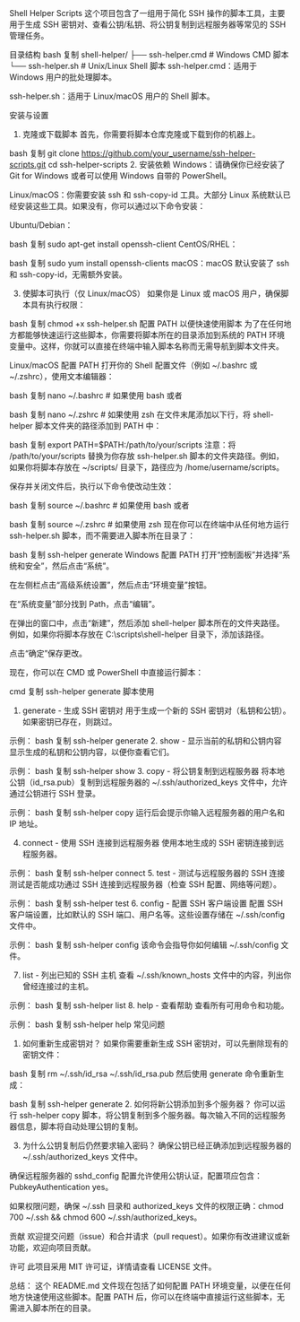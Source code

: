 Shell Helper Scripts
这个项目包含了一组用于简化 SSH 操作的脚本工具，主要用于生成 SSH 密钥对、查看公钥/私钥、将公钥复制到远程服务器等常见的 SSH 管理任务。

目录结构
bash
复制
shell-helper/
├── ssh-helper.cmd   # Windows CMD 脚本
└── ssh-helper.sh    # Unix/Linux Shell 脚本
ssh-helper.cmd：适用于 Windows 用户的批处理脚本。

ssh-helper.sh：适用于 Linux/macOS 用户的 Shell 脚本。

安装与设置
1. 克隆或下载脚本
首先，你需要将脚本仓库克隆或下载到你的机器上。

bash
复制
git clone https://github.com/your_username/ssh-helper-scripts.git
cd ssh-helper-scripts
2. 安装依赖
Windows：请确保你已经安装了 Git for Windows 或者可以使用 Windows 自带的 PowerShell。

Linux/macOS：你需要安装 ssh 和 ssh-copy-id 工具。大部分 Linux 系统默认已经安装这些工具。如果没有，你可以通过以下命令安装：

Ubuntu/Debian：

bash
复制
sudo apt-get install openssh-client
CentOS/RHEL：

bash
复制
sudo yum install openssh-clients
macOS：macOS 默认安装了 ssh 和 ssh-copy-id，无需额外安装。

3. 使脚本可执行（仅 Linux/macOS）
如果你是 Linux 或 macOS 用户，确保脚本具有执行权限：

bash
复制
chmod +x ssh-helper.sh
配置 PATH 以便快速使用脚本
为了在任何地方都能够快速运行这些脚本，你需要将脚本所在的目录添加到系统的 PATH 环境变量中。这样，你就可以直接在终端中输入脚本名称而无需导航到脚本文件夹。

Linux/macOS 配置 PATH
打开你的 Shell 配置文件（例如 ~/.bashrc 或 ~/.zshrc），使用文本编辑器：

bash
复制
nano ~/.bashrc     # 如果使用 bash
或者

bash
复制
nano ~/.zshrc      # 如果使用 zsh
在文件末尾添加以下行，将 shell-helper 脚本文件夹的路径添加到 PATH 中：

bash
复制
export PATH=$PATH:/path/to/your/scripts
注意：将 /path/to/your/scripts 替换为你存放 ssh-helper.sh 脚本的文件夹路径。例如，如果你将脚本存放在 ~/scripts/ 目录下，路径应为 /home/username/scripts。

保存并关闭文件后，执行以下命令使改动生效：

bash
复制
source ~/.bashrc  # 如果使用 bash
或者

bash
复制
source ~/.zshrc   # 如果使用 zsh
现在你可以在终端中从任何地方运行 ssh-helper.sh 脚本，而不需要进入脚本所在目录了：

bash
复制
ssh-helper generate
Windows 配置 PATH
打开“控制面板”并选择“系统和安全”，然后点击“系统”。

在左侧栏点击“高级系统设置”，然后点击“环境变量”按钮。

在“系统变量”部分找到 Path，点击“编辑”。

在弹出的窗口中，点击“新建”，然后添加 shell-helper 脚本所在的文件夹路径。例如，如果你将脚本存放在 C:\scripts\shell-helper 目录下，添加该路径。

点击“确定”保存更改。

现在，你可以在 CMD 或 PowerShell 中直接运行脚本：

cmd
复制
ssh-helper generate
脚本使用
1. generate - 生成 SSH 密钥对
用于生成一个新的 SSH 密钥对（私钥和公钥）。如果密钥已存在，则跳过。

示例：
bash
复制
ssh-helper generate
2. show - 显示当前的私钥和公钥内容
显示生成的私钥和公钥内容，以便你查看它们。

示例：
bash
复制
ssh-helper show
3. copy - 将公钥复制到远程服务器
将本地公钥（id_rsa.pub）复制到远程服务器的 ~/.ssh/authorized_keys 文件中，允许通过公钥进行 SSH 登录。

示例：
bash
复制
ssh-helper copy
运行后会提示你输入远程服务器的用户名和 IP 地址。

4. connect - 使用 SSH 连接到远程服务器
使用本地生成的 SSH 密钥连接到远程服务器。

示例：
bash
复制
ssh-helper connect
5. test - 测试与远程服务器的 SSH 连接
测试是否能成功通过 SSH 连接到远程服务器（检查 SSH 配置、网络等问题）。

示例：
bash
复制
ssh-helper test
6. config - 配置 SSH 客户端设置
配置 SSH 客户端设置，比如默认的 SSH 端口、用户名等。这些设置存储在 ~/.ssh/config 文件中。

示例：
bash
复制
ssh-helper config
该命令会指导你如何编辑 ~/.ssh/config 文件。

7. list - 列出已知的 SSH 主机
查看 ~/.ssh/known_hosts 文件中的内容，列出你曾经连接过的主机。

示例：
bash
复制
ssh-helper list
8. help - 查看帮助
查看所有可用命令和功能。

示例：
bash
复制
ssh-helper help
常见问题
1. 如何重新生成密钥对？
如果你需要重新生成 SSH 密钥对，可以先删除现有的密钥文件：

bash
复制
rm ~/.ssh/id_rsa ~/.ssh/id_rsa.pub
然后使用 generate 命令重新生成：

bash
复制
ssh-helper generate
2. 如何将新公钥添加到多个服务器？
你可以运行 ssh-helper copy 脚本，将公钥复制到多个服务器。每次输入不同的远程服务器信息，脚本将自动处理公钥的复制。

3. 为什么公钥复制后仍然要求输入密码？
确保公钥已经正确添加到远程服务器的 ~/.ssh/authorized_keys 文件中。

确保远程服务器的 sshd_config 配置允许使用公钥认证，配置项应包含：PubkeyAuthentication yes。

如果权限问题，确保 ~/.ssh 目录和 authorized_keys 文件的权限正确：chmod 700 ~/.ssh && chmod 600 ~/.ssh/authorized_keys。

贡献
欢迎提交问题（issue）和合并请求（pull request）。如果你有改进建议或新功能，欢迎向项目贡献。

许可
此项目采用 MIT 许可证，详情请查看 LICENSE 文件。

总结：
这个 README.md 文件现在包括了如何配置 PATH 环境变量，以便在任何地方快速使用这些脚本。配置 PATH 后，你可以在终端中直接运行这些脚本，无需进入脚本所在的目录。